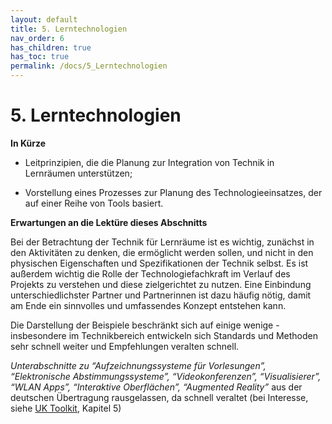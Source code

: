 ```yaml
---
layout: default
title: 5. Lerntechnologien
nav_order: 6
has_children: true
has_toc: true
permalink: /docs/5_Lerntechnologien
---
```


# 5. Lerntechnologien

**In Kürze**

-   Leitprinzipien, die die Planung zur Integration von Technik in Lernräumen unterstützen;

-   Vorstellung eines Prozesses zur Planung des Technologieeinsatzes, der auf einer Reihe von Tools basiert.

**Erwartungen an die Lektüre dieses Abschnitts**

Bei der Betrachtung der Technik für
Lernräume ist es wichtig, zunächst in den Aktivitäten zu denken, die
ermöglicht werden sollen, und nicht in den physischen Eigenschaften und
Spezifikationen der Technik selbst.  Es ist außerdem wichtig die Rolle der Technologiefachkraft im Verlauf des Projekts zu verstehen und diese zielgerichtet zu nutzen. Eine Einbindung unterschiedlichster Partner und Partnerinnen ist dazu häufig nötig, damit am Ende ein sinnvolles und umfassendes Konzept entstehen kann.

Die Darstellung der Beispiele beschränkt sich auf einige wenige - insbesondere im Technikbereich entwickeln sich Standards und Methoden sehr schnell weiter und Empfehlungen veralten schnell.

*Unterabschnitte zu “Aufzeichnungssysteme für Vorlesungen”,
“Elektronische Abstimmungssysteme”, “Videokonferenzen”,
“Visualisierer”, “WLAN Apps”, “Interaktive Oberflächen”, “Augmented
Reality”* aus der deutschen Übertragung rausgelassen, da schnell veraltet (bei Interesse, siehe [UK Toolkit](https://www.ucisa.ac.uk/learningspace), Kapitel 5)
